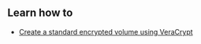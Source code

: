 
## Learn how to

- [Create a standard encrypted volume using VeraCrypt](topics/tool-5-veracrypt/1-standard-volume/3-howto-standard.md)
